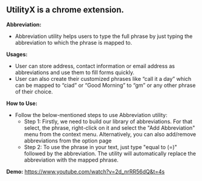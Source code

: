 ## **UtilityX is a chrome extension.**
  
**Abbreviation:**
- Abbreviation utility helps users to type the full phrase by just typing the abbreviation to which the phrase is mapped to.

**Usages:**
- User can store address, contact information or email address as abbreviations and use them to fill forms quickly.
- User can also create their customized phrases like “call it a day” which can be mapped to “ciad” or “Good Morning” to “gm” or any other phrase of their choice.

**How to Use:**
- Follow the below-mentioned steps to use Abbreviation utility:
	- Step 1: Firstly, we need to build our library of abbreviations. For that select, the phrase, right-click on it and select the "Add Abbreviation" menu from the context menu. Alternatively, you can also add/remove abbreviations from the option page
	- Step 2: To use the phrase in your text, just type "equal to (=)" followed by the abbreviation. The utility will automatically replace the abbreviation with the mapped phrase.
	
**Demo:** https://www.youtube.com/watch?v=2d_nrRR56dQ&t=4s
